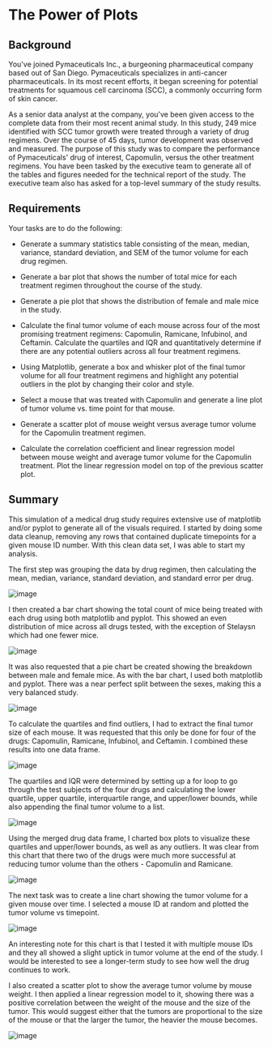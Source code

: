 # The Power of Plots

## Background

You've joined Pymaceuticals Inc., a burgeoning pharmaceutical company based out of San Diego. Pymaceuticals specializes in anti-cancer pharmaceuticals. In its most recent efforts, it began screening for potential treatments for squamous cell carcinoma (SCC), a commonly occurring form of skin cancer.

As a senior data analyst at the company, you've been given access to the complete data from their most recent animal study. In this study, 249 mice identified with SCC tumor growth were treated through a variety of drug regimens. Over the course of 45 days, tumor development was observed and measured. The purpose of this study was to compare the performance of Pymaceuticals' drug of interest, Capomulin, versus the other treatment regimens. You have been tasked by the executive team to generate all of the tables and figures needed for the technical report of the study. The executive team also has asked for a top-level summary of the study results.

## Requirements

Your tasks are to do the following:

- Generate a summary statistics table consisting of the mean, median, variance, standard deviation, and SEM of the tumor volume for each drug regimen.

- Generate a bar plot that shows  the number of total mice for each treatment regimen throughout the course of the study.

- Generate a pie plot that shows the distribution of female and male mice in the study.

- Calculate the final tumor volume of each mouse across four of the most promising treatment regimens: Capomulin, Ramicane, Infubinol, and Ceftamin. Calculate the quartiles and IQR and quantitatively determine if there are any potential outliers across all four treatment regimens.

- Using Matplotlib, generate a box and whisker plot of the final tumor volume for all four treatment regimens and highlight any potential outliers in the plot by changing their color and style.

- Select a mouse that was treated with Capomulin and generate a line plot of tumor volume vs. time point for that mouse.

- Generate a scatter plot of mouse weight versus average tumor volume for the Capomulin treatment regimen.

- Calculate the correlation coefficient and linear regression model between mouse weight and average tumor volume for the Capomulin treatment. Plot the linear regression model on top of the previous scatter plot.

## Summary

This simulation of a medical drug study requires extensive use of matplotlib and/or pyplot to generate all of the visuals required. I started by doing some data cleanup, removing any rows that contained duplicate timepoints for a given mouse ID number. With this clean data set, I was able to start my analysis.

The first step was grouping the data by drug regimen, then calculating the mean, median, variance, standard deviation, and standard error per drug.

![image](https://user-images.githubusercontent.com/81889411/155864915-505e3e10-8f81-45b8-aa4b-9cd3a3e88bb7.png)

I then created a bar chart showing the total count of mice being treated with each drug using both matplotlib and pyplot. This showed an even distribution of mice across all drugs tested, with the exception of Stelaysn which had one fewer mice.

![image](https://user-images.githubusercontent.com/81889411/155864924-97875f9b-c102-4d7f-ae69-aed6666f060f.png)

It was also requested that a pie chart be created showing the breakdown between male and female mice. As with the bar chart, I used both matplotlib and pyplot. There was a near perfect split between the sexes, making this a very balanced study.

![image](https://user-images.githubusercontent.com/81889411/155864956-f98198fd-821d-4680-b53c-4300189c0a11.png)

To calculate the quartiles and find outliers, I had to extract the final tumor size of each mouse. It was requested that this only be done for four of the drugs: Capomulin, Ramicane, Infubinol, and Ceftamin. I combined these results into one data frame.

![image](https://user-images.githubusercontent.com/81889411/155864973-a8541800-b192-4bca-aa54-50fae9fa8d6b.png)

The quartiles and IQR were determined by setting up a for loop to go through the test subjects of the four drugs and calculating the lower quartile, upper quartile, interquartile range, and upper/lower bounds, while also appending the final tumor volume to a list.

![image](https://user-images.githubusercontent.com/81889411/155864986-821d71e3-3ae2-4a6d-8f2a-67f1a004d737.png)

Using the merged drug data frame, I charted box plots to visualize these quartiles and upper/lower bounds, as well as any outliers. It was clear from this chart that there two of the drugs were much more successful at reducing tumor volume than the others - Capomulin and Ramicane.

![image](https://user-images.githubusercontent.com/81889411/155864993-bff28e5e-2bee-44df-8239-d72937243285.png)

The next task was to create a line chart showing the tumor volume for a given mouse over time. I selected a mouse ID at random and plotted the tumor volume vs timepoint. 

![image](https://user-images.githubusercontent.com/81889411/155865004-5d4232a7-4d4c-4bfa-9cd8-afa11be1014f.png)

An interesting note for this chart is that I tested it with multiple mouse IDs and they all showed a slight uptick in tumor volume at the end of the study. I would be interested to see a longer-term study to see how well the drug continues to work.

I also created a scatter plot to show the average tumor volume by mouse weight. I then applied a linear regression model to it, showing there was a positive correlation between the weight of the mouse and the size of the tumor. This would suggest either that the tumors are proportional to the size of the mouse or that the larger the tumor, the heavier the mouse becomes. 

![image](https://user-images.githubusercontent.com/81889411/155865036-41619c90-faa0-403c-8829-c0855d69e593.png)



